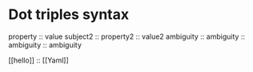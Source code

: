 # Dot triples syntax

property :: value
subject2 :: property2 :: value2
ambiguity :: ambiguity :: ambiguity :: ambiguity

[[hello]] :: [[Yaml]]
